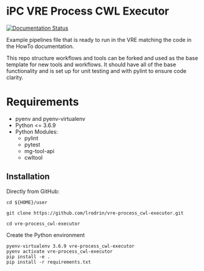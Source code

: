 # iPC VRE Process CWL Executor

[![Documentation Status](https://readthedocs.org/projects/mg-process-test/badge/?version=latest)](http://mg-process-test.readthedocs.io/en/latest/?badge=latest)

Example pipelines file that is ready to run in the VRE matching the code in the HowTo documentation.

This repo structure workflows and tools can be forked and used as the base template for new tools and workflows. It should have all of the base functionality and is set up for unit testing and with pylint to ensure code clarity.

# Requirements
- pyenv and pyenv-virtualenv
- Python <= 3.6.9
- Python Modules:
  - pylint
  - pytest
  - mg-tool-api
  - cwltool

Installation
------------

Directly from GitHub:

```
cd ${HOME}/user

git clone https://github.com/lrodrin/vre-process_cwl-executor.git

cd vre-process_cwl-executor
```

Create the Python environment

```
pyenv-virtualenv 3.6.9 vre-process_cwl-executor
pyenv activate vre-process_cwl-executor
pip install -e .
pip install -r requirements.txt
```
